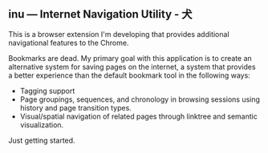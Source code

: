 inu — Internet Navigation Utility - 犬
---
This is a browser extension I'm developing that provides additional navigational features to the Chrome.

Bookmarks are dead. My primary goal with this application is to create an alternative system for saving pages on the internet, a system that provides a better experience than the default bookmark tool in the following ways:
* Tagging support
* Page groupings, sequences, and chronology in browsing sessions using history and page transition types.
* Visual/spatial navigation of related pages through linktree and semantic visualization.

Just getting started.
